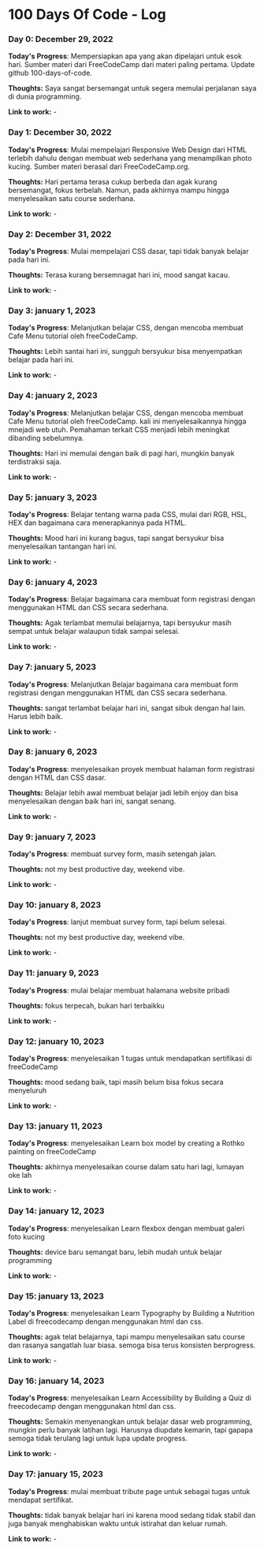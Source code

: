 # 100 Days Of Code - Log

### Day 0: December 29, 2022 

**Today's Progress**: Mempersiapkan apa yang akan dipelajari untuk esok hari. Sumber materi dari FreeCodeCamp dari materi paling pertama. Update github 100-days-of-code.

**Thoughts:** Saya sangat bersemangat untuk segera memulai perjalanan saya di dunia programming.

**Link to work:** -

### Day 1: December 30, 2022 

**Today's Progress**: Mulai mempelajari Responsive Web Design dari HTML terlebih dahulu dengan membuat web sederhana yang menampilkan photo kucing. Sumber materi berasal dari FreeCodeCamp.org.

**Thoughts:** Hari pertama terasa cukup berbeda dan agak kurang bersemangat, fokus terbelah. Namun, pada akhirnya mampu hingga menyelesaikan satu course sederhana.

**Link to work:** -

### Day 2: December 31, 2022 

**Today's Progress**: Mulai mempelajari CSS dasar, tapi tidak banyak belajar pada hari ini.

**Thoughts:** Terasa kurang bersemnagat hari ini, mood sangat kacau.

**Link to work:** -

### Day 3: january 1, 2023 

**Today's Progress**: Melanjutkan belajar CSS, dengan mencoba membuat Cafe Menu tutorial oleh freeCodeCamp.

**Thoughts:** Lebih santai hari ini, sungguh bersyukur bisa menyempatkan belajar pada hari ini.

**Link to work:** -

### Day 4: january 2, 2023 

**Today's Progress**: Melanjutkan belajar CSS, dengan mencoba membuat Cafe Menu tutorial oleh freeCodeCamp. kali ini menyelesaikannya hingga mnejadi web utuh. Pemahaman terkait CSS menjadi lebih meningkat dibanding sebelumnya.

**Thoughts:** Hari ini memulai dengan baik di pagi hari, mungkin banyak terdistraksi saja.

**Link to work:** -

### Day 5: january 3, 2023 

**Today's Progress**: Belajar tentang warna pada CSS, mulai dari RGB, HSL, HEX dan bagaimana cara menerapkannya pada HTML.

**Thoughts:** Mood hari ini kurang bagus, tapi sangat bersyukur bisa menyelesaikan tantangan hari ini.

**Link to work:** -

### Day 6: january 4, 2023 

**Today's Progress**: Belajar bagaimana cara membuat form registrasi dengan menggunakan HTML dan CSS secara sederhana.

**Thoughts:** Agak terlambat memulai belajarnya, tapi bersyukur masih sempat untuk belajar walaupun tidak sampai selesai.

**Link to work:** -

### Day 7: january 5, 2023 

**Today's Progress**: Melanjutkan Belajar bagaimana cara membuat form registrasi dengan menggunakan HTML dan CSS secara sederhana.

**Thoughts:** sangat terlambat belajar hari ini, sangat sibuk dengan hal lain. Harus lebih baik.

**Link to work:** -

### Day 8: january 6, 2023 

**Today's Progress**: menyelesaikan proyek membuat halaman form registrasi dengan HTML dan CSS dasar.

**Thoughts:** Belajar lebih awal membuat belajar jadi lebih enjoy dan bisa menyelesaikan dengan baik hari ini, sangat senang.

**Link to work:** -

### Day 9: january 7, 2023 

**Today's Progress**: membuat survey form, masih setengah jalan.

**Thoughts:** not my best productive day, weekend vibe.

**Link to work:** -

### Day 10: january 8, 2023 

**Today's Progress**: lanjut membuat survey form, tapi belum selesai.

**Thoughts:** not my best productive day, weekend vibe.

**Link to work:** -

### Day 11: january 9, 2023 

**Today's Progress**: mulai belajar membuat halamana website pribadi

**Thoughts:** fokus terpecah, bukan hari terbaikku

**Link to work:** -

### Day 12: january 10, 2023 

**Today's Progress**: menyelesaikan 1 tugas untuk mendapatkan sertifikasi di freeCodeCamp

**Thoughts:** mood sedang baik, tapi masih belum bisa fokus secara menyeluruh

**Link to work:** -

### Day 13: january 11, 2023 

**Today's Progress**: menyelesaikan Learn box model by creating a Rothko painting on freeCodeCamp

**Thoughts:** akhirnya menyelesaikan course dalam satu hari lagi, lumayan oke lah

**Link to work:** -

### Day 14: january 12, 2023 

**Today's Progress**: menyelesaikan Learn flexbox dengan membuat galeri foto kucing

**Thoughts:** device baru semangat baru, lebih mudah untuk belajar programming

**Link to work:** -

### Day 15: january 13, 2023 

**Today's Progress**: menyelesaikan Learn Typography by Building a Nutrition Label di freecodecamp dengan menggunakan html dan css.

**Thoughts:** agak telat belajarnya, tapi mampu menyelesaikan satu course dan rasanya sangatlah luar biasa. semoga bisa terus konsisten berprogress.

**Link to work:** -

### Day 16: january 14, 2023 

**Today's Progress**: menyelesaikan Learn Accessibility by Building a Quiz di freecodecamp dengan menggunakan html dan css.

**Thoughts:** Semakin menyenangkan untuk belajar dasar web programming, mungkin perlu banyak latihan lagi. Harusnya diupdate kemarin, tapi gapapa semoga tidak terulang lagi untuk lupa update progress.

**Link to work:** -

### Day 17: january 15, 2023 

**Today's Progress**: mulai membuat tribute page untuk sebagai tugas untuk mendapat sertifikat.

**Thoughts:** tidak banyak belajar hari ini karena mood sedang tidak stabil dan juga banyak menghabiskan waktu untuk istirahat dan keluar rumah.

**Link to work:** -
